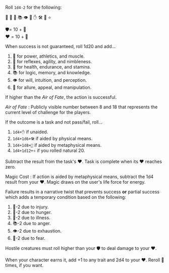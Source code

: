 Roll `1d4-2` for the following:

💪 🎯 💊 📚 👁 💖 ✋ 🛠 🔮 ⭐️ 

🛡= 10 + 🎯  
❤️ = 10 + 💊

When success is not guaranteed, roll 1d20 and add...

1. 💪 for power, athletics, and muscle. 
2. 🎯 for reflexes, agility, and nimbleness. 
3. 💊 for health, endurance, and stamina. 
4. 📚 for logic, memory, and knowledge. 
5. 👁 for will, intuition, and perception. 
6. 💖 for allure, appeal, and manipulation. 

If higher than the *Air of Fate*, the action is successful.

*Air of Fate*
: Publicly visible number between 8 and 18 that represents the current level of challenge for the players.

If the outcome is a task and not pass/fail, roll...

1. `1d4+✋` if unaided. 
2. `1d4+1d6+🛠` if aided by physical means. 
3. `1d4+1d8+🔮` if aided by metaphysical means. 
4. `1d4+1d12+⭐️` if you rolled natural 20. 

Subtract the result from the task's ❤️. Task is complete when its ❤️ reaches zero.

Magic Cost
: If action is aided by metaphysical means, subtract the 1d4 result from your ❤️. Magic draws on the user's life force for energy.

Failure results in a narrative twist that prevents success **or** partial success which adds a temporary condition based on the following:

1. 💪-2 due to injury.
2. 🎯-2 due to hunger.
3. 💊-2 due to illness.
4. 📚-2 due to anger.
5. 👁-2 due to exhaustion.
6. 💖-2 due to fear.

Hostile creatures must roll higher than your 🛡 to deal damage to your ❤️.

When your character earns it, add +1 to any trait and 2d4 to your ❤️. Reroll 💊 times, if you want.
